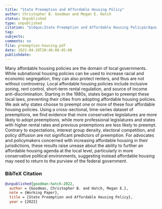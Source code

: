 ```yaml
---
title: "State Preemption and Affordable Housing Policy"
author: Christopher B. Goodman and Megan E. Hatch
status: Unpublished
type: unpublished
citation: "&ldquo;State Preemption and Affordable Housing Policy&rdquo;"
tag:
subjects:
comments: no
file: preemption-housing.pdf
date: 2022-04-28T20:46:08-05:00
publishdate:
---
```


Many affordable housing policies are the domain of local governments. While subnational housing policies can be used to increase racial and economic segregation, they can also protect renters, and thus are not without controversy. Local affordable housing policies include inclusive zoning, rent control, short-term rental regulation, and source of income anti-discrimination. Starting in the 1980s, states began to preempt these local laws, preventing their cities from adopting affordable housing policies. We ask why states choose to preempt one or more of these four affordable housing policies. Using a cross-sectional, time-series dataset of preemptions, we find evidence that more conservative legislatures are more likely to adopt preemptions, while more professional legislatures and states with higher rental rates and previous preemptions are less likely to preempt. Contrary to expectations, interest group density, electoral competition, and policy diffusion are not significant predictors of preemption. For advocates and policymakers concerned with increasing affordable housing in their jurisdictions, these results raise unease about the ability to further an affordable housing agenda at the local level, particularly in more conservative political environments, suggesting instead affordable housing may need to return to the purview of the federal government.

### BibTeX Citation
```bib
@unpublished{goodman-hatch-2022,
  author = {Goodman, Christopher B. and Hatch, Megan E.},
  note = {Working Paper},
  title = {State Preemption and Affordable Housing Policy},
  year = {2022}
```
